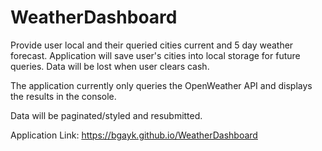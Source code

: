 # WeatherDashboard
Provide user local and their queried cities current and 5 day weather forecast. 
Application will save user's cities into local storage for future
 queries. Data will be lost when user clears cash.

The application currently only queries the OpenWeather API and displays the
 results in the console.

Data will be paginated/styled and resubmitted.

Application Link: https://bgayk.github.io/WeatherDashboard

